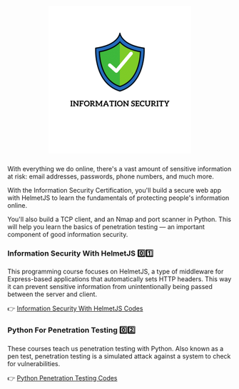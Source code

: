 <h1 align="center">
<img src="Images/info-security.png" width="320"/>
</h1>

<p text-lign="center"> With everything we do online, there's a vast amount of sensitive information at risk: email addresses, passwords, phone numbers, and much more.

With the Information Security Certification, you'll build a secure web app with HelmetJS to learn the fundamentals of protecting people's information online.

You'll also build a TCP client, and an Nmap and port scanner in Python. This will help you learn the basics of penetration testing — an important component of good information security. </p>

### Information Security With HelmetJS 0️⃣1️⃣

This programming course focuses on HelmetJS, a type of middleware for Express-based applications that automatically sets HTTP headers. This way it can prevent sensitive information from unintentionally being passed between the server and client.

👉 [Information Security With HelmetJS Codes](01_Information-Security-with-HelmetJS)


### Python For Penetration Testing 0️⃣2️⃣

These courses teach us penetration testing with Python. Also known as a pen test, penetration testing is a simulated attack against a system to check for vulnerabilities.

👉 [Python Penetration Testing Codes](02_Python-for-Penetration-Pesting)
